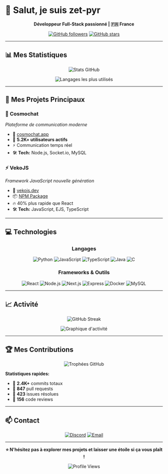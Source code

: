 # 👋 Salut, je suis **zet-pyr**

<div align="center">
  
**Développeur Full-Stack passionné | 🇫🇷 France**

[![GitHub followers](https://img.shields.io/github/followers/zet-pyr?style=social)](https://github.com/zet-pyr)
[![GitHub stars](https://img.shields.io/github/stars/zet-pyr?style=social)](https://github.com/zet-pyr)

</div>

---

## 📊 Mes Statistiques

<div align="center">

![Stats GitHub](https://github-readme-stats.vercel.app/api?username=zet-pyr&show_icons=true&theme=dark&hide_border=true&count_private=true)

![Langages les plus utilisés](https://github-readme-stats.vercel.app/api/top-langs/?username=zet-pyr&layout=compact&theme=dark&hide_border=true)

</div>

---

## 🚀 Mes Projets Principaux

### 🌌 **Cosmochat**
*Plateforme de communication moderne*
- 🔗 [cosmochat.app](https://cosmochat.app/)
- 👥 **5.2K+ utilisateurs actifs**
- ⚡ Communication temps réel
- 🛠️ **Tech:** Node.js, Socket.io, MySQL

### ⚡ **VekoJS**
*Framework JavaScript nouvelle génération*
- 🔗 [vekojs.dev](https://vekojs.dev/)
- 📦 [NPM Package](https://npmjs.com/package/veko)
- 🔥 40% plus rapide que React
- 🛠️ **Tech:** JavaScript, EJS, TypeScript

---

## 💻 Technologies

<div align="center">

### Langages
![Python](https://img.shields.io/badge/-Python-3776AB?style=flat-square&logo=python&logoColor=white)
![JavaScript](https://img.shields.io/badge/-JavaScript-F7DF1E?style=flat-square&logo=javascript&logoColor=black)
![TypeScript](https://img.shields.io/badge/-TypeScript-3178C6?style=flat-square&logo=typescript&logoColor=white)
![Java](https://img.shields.io/badge/-Java-007396?style=flat-square&logo=java&logoColor=white)
![C](https://img.shields.io/badge/-C-A8B9CC?style=flat-square&logo=c&logoColor=black)

### Frameworks & Outils
![React](https://img.shields.io/badge/-React-61DAFB?style=flat-square&logo=react&logoColor=black)
![Node.js](https://img.shields.io/badge/-Node.js-339933?style=flat-square&logo=node.js&logoColor=white)
![Next.js](https://img.shields.io/badge/-Next.js-000000?style=flat-square&logo=next.js&logoColor=white)
![Express](https://img.shields.io/badge/-Express-000000?style=flat-square&logo=express&logoColor=white)
![Docker](https://img.shields.io/badge/-Docker-2496ED?style=flat-square&logo=docker&logoColor=white)
![MySQL](https://img.shields.io/badge/-MySQL-4479A1?style=flat-square&logo=mysql&logoColor=white)

</div>

---

## 📈 Activité

<div align="center">

![GitHub Streak](https://github-readme-streak-stats.herokuapp.com/?user=zet-pyr&theme=dark&hide_border=true)

![Graphique d'activité](https://github-readme-activity-graph.vercel.app/graph?username=zet-pyr&theme=react-dark&hide_border=true)

</div>

---

## 🏆 Mes Contributions

<div align="center">

![Trophées GitHub](https://github-profile-trophy.vercel.app/?username=zet-pyr&theme=darkhub&no-frame=true&column=3&margin-w=15&margin-h=15)

</div>

**Statistiques rapides:**
- 📝 **2.4K+** commits totaux
- 🔀 **847** pull requests
- 🐛 **423** issues résolues
- 👥 **156** code reviews

---

## 📫 Contact

<div align="center">

[![Discord](https://img.shields.io/badge/-Discord-7289DA?style=for-the-badge&logo=discord&logoColor=white)](https://discord.gg/zetchatori)
[![Email](https://img.shields.io/badge/-Email-D14836?style=for-the-badge&logo=gmail&logoColor=white)](mailto:zetchatori_view@outlook.fr)

</div>

---

<div align="center">

**⭐ N'hésitez pas à explorer mes projets et laisser une étoile si ça vous plaît !**

![Profile Views](https://komarev.com/ghpvc/?username=zet-pyr&color=blueviolet&style=flat-square)

</div>

